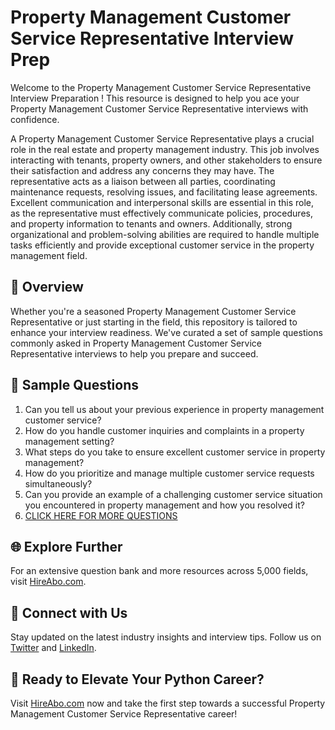 # Property Management Customer Service Representative Interview Prep

Welcome to the Property Management Customer Service Representative Interview Preparation ! This resource is designed to help you ace your Property Management Customer Service Representative interviews with confidence.

A Property Management Customer Service Representative plays a crucial role in the real estate and property management industry. This job involves interacting with tenants, property owners, and other stakeholders to ensure their satisfaction and address any concerns they may have. The representative acts as a liaison between all parties, coordinating maintenance requests, resolving issues, and facilitating lease agreements. Excellent communication and interpersonal skills are essential in this role, as the representative must effectively communicate policies, procedures, and property information to tenants and owners. Additionally, strong organizational and problem-solving abilities are required to handle multiple tasks efficiently and provide exceptional customer service in the property management field.

## 🚀 Overview

Whether you're a seasoned Property Management Customer Service Representative or just starting in the field, this repository is tailored to enhance your interview readiness. We've curated a set of sample questions commonly asked in Property Management Customer Service Representative interviews to help you prepare and succeed.

## 📝 Sample Questions

1. Can you tell us about your previous experience in property management customer service?
2. How do you handle customer inquiries and complaints in a property management setting?
3. What steps do you take to ensure excellent customer service in property management?
4. How do you prioritize and manage multiple customer service requests simultaneously?
5. Can you provide an example of a challenging customer service situation you encountered in property management and how you resolved it?
6. [CLICK HERE FOR MORE QUESTIONS](https://hireabo.com/job/21_1_37/Property%20Management%20Customer%20Service%20Representative)

## 🌐 Explore Further

For an extensive question bank and more resources across 5,000 fields, visit [HireAbo.com](https://www.hireabo.com).

## 📱 Connect with Us

Stay updated on the latest industry insights and interview tips. Follow us on [Twitter](https://twitter.com/hireabo) and [LinkedIn](https://www.linkedin.com/in/hire-abo-3609972a8/).

## 🚀 Ready to Elevate Your Python Career?

Visit [HireAbo.com](https://www.hireabo.com) now and take the first step towards a successful Property Management Customer Service Representative career!
